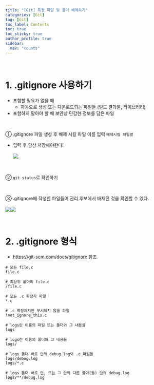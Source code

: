 ```yaml
---
title: "[Git] 특정 파일 및 폴더 배제하기"
categories: [Git]
tag: [Git]
toc_label: Contents
toc: true
toc_sticky: true
author_profile: true
sidebar:
  nav: "counts"
---
```


<br>

# 1. .gitignore 사용하기

- 포함할 필요가 없을 때
  - 자동으로 생성 또는 다운로드되는 파일들 (빌드 결과물, 라이브러리)
- 포함하지 말아야 할 때
  보안상 민감한 정보를 담은 파일

<br>

① .gitignore 파일 생성 후 배제 시킬 파일 이름 입력 `배제시킬 파일명`

- 입력 후 항상 저장해야한다!<br><br>
  ![](https://velog.velcdn.com/images/sieunpark/post/7f87faa1-1b47-415b-97c5-c89a2be5792f/image.png)

<br>

② `git status`로 확인하기

<br>

③ .gitignore에 작성한 파일들이 관리 후보에서 배제된 것을 확인할 수 있다.<br><br>
![](https://velog.velcdn.com/images/sieunpark/post/6714a16a-a5cf-4455-9e05-0def1d0994da/image.png)![](https://velog.velcdn.com/images/sieunpark/post/01652cb0-df1c-4a6e-9b3e-417b352dfade/image.png)

<br>

# 2. .gitignore 형식

- https://git-scm.com/docs/gitignore 참조

```
# 모든 file.c
file.c

# 최상위 폴더의 file.c
/file.c

# 모든 .c 확장자 파일
*.c

# .c 확장자지만 무시하지 않을 파일
!not_ignore_this.c

# logs란 이름의 파일 또는 폴더와 그 내용들
logs

# logs란 이름의 폴더와 그 내용들
logs/

# logs 폴더 바로 안의 debug.log와 .c 파일들
logs/debug.log
logs/*.c

# logs 폴더 바로 안, 또는 그 안의 다른 폴더(들) 안의 debug.log
logs/**/debug.log
```

<br>
